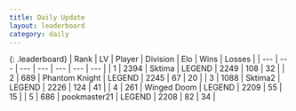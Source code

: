 ```yaml
---
title: Daily Update
layout: leaderboard
category: daily
---
```


{: .leaderboard}
| Rank | LV | Player | Division | Elo | Wins | Losses |
| --- | --- | --- | --- | --- | --- | --- |
| <span data-change="1">1</span> | 2394 | <span title="ID: 353063">Sktima</span> | LEGEND | <span data-change="19">2249</span> | <span data-change="17">108</span> | <span data-change="4">32</span> |
| <span data-change="-1">2</span> | 689 | <span title="ID: 742939">Phantom Knight</span> | LEGEND | <span data-change="12">2245</span> | <span data-change="3">67</span> | <span data-change="0">20</span> |
| <span data-change="10">3</span> | 1088 | <span title="ID: 402846">Sktima2</span> | LEGEND | <span data-change="85">2226</span> | <span data-change="30">124</span> | <span data-change="6">41</span> |
| <span data-change="-1">4</span> | 261 | <span title="ID: 744396">Winged Doom</span> | LEGEND | <span data-change="0">2209</span> | <span data-change="0">55</span> | <span data-change="0">15</span> |
| <span data-change="2">5</span> | 686 | <span title="ID: 652474">pookmaster21</span> | LEGEND | <span data-change="33">2208</span> | <span data-change="4">82</span> | <span data-change="0">34</span> |